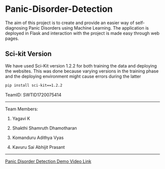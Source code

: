 # Panic-Disorder-Detection

The aim of this project is to create and provide an easier way of self-diagnosing Panic Disorders using Machine Learning. The application is deployed in Flask and interaction with the project is made easy through web pages.

## Sci-kit Version 
We have used Sci-Kit version 1.2.2 for both training the data and deploying the websites. This was done because varying versions in the training phase and the deploying environment might cause errors during the latter

```bash
pip install sci-kit==1.2.2
```
TeamID: SWTID1720075414

---

Team Members:

1. Yagavi K

2. Shakthi Shamruth Dhamotharan

3. Komanduru Adithya Vyas

4. Kavuru Sai Abhijit Prasant

---

[Panic Disorder Detection Demo Video Link](https://drive.google.com/file/d/1C1nRRoOADrPTnIk-iY1yYQAUr19wXo1t/view)
